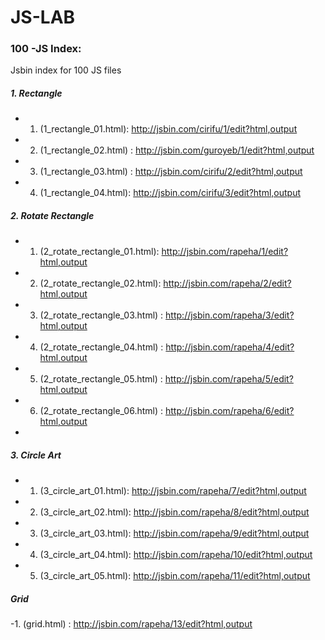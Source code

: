 # JS-LAB
### 100 -JS Index:
Jsbin index for 100 JS files
##### 1. Rectangle
  - 1. (1_rectangle_01.html): http://jsbin.com/cirifu/1/edit?html,output
  - 2. (1_rectangle_02.html) : http://jsbin.com/guroyeb/1/edit?html,output
  - 3. (1_rectangle_03.html) : http://jsbin.com/cirifu/2/edit?html,output
  - 4. (1_rectangle_04.html): http://jsbin.com/cirifu/3/edit?html,output
  

##### 2. Rotate Rectangle
  - 1. (2_rotate_rectangle_01.html): http://jsbin.com/rapeha/1/edit?html,output
  - 2. (2_rotate_rectangle_02.html): http://jsbin.com/rapeha/2/edit?html,output
  - 3. (2_rotate_rectangle_03.html) : http://jsbin.com/rapeha/3/edit?html,output
  - 4. (2_rotate_rectangle_04.html) : http://jsbin.com/rapeha/4/edit?html,output
  - 5. (2_rotate_rectangle_05.html) : http://jsbin.com/rapeha/5/edit?html,output
  - 6. (2_rotate_rectangle_06.html) : http://jsbin.com/rapeha/6/edit?html,output
  -

##### 3. Circle Art 
  - 1. (3_circle_art_01.html): http://jsbin.com/rapeha/7/edit?html,output
  - 2. (3_circle_art_02.html): http://jsbin.com/rapeha/8/edit?html,output
  - 3. (3_circle_art_03.html): http://jsbin.com/rapeha/9/edit?html,output
  - 4. (3_circle_art_04.html): http://jsbin.com/rapeha/10/edit?html,output
  - 5. (3_circle_art_05.html): http://jsbin.com/rapeha/11/edit?html,output

##### Grid
  -1. (grid.html) : http://jsbin.com/rapeha/13/edit?html,output
